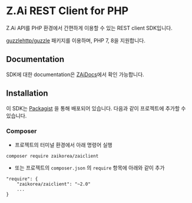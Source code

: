# Z.Ai REST Client for PHP

Z.Ai API를 PHP 환경에서 간편하게 이용할 수 있는 REST client SDK입니다.

[guzzlehttp/guzzle](https://github.com/guzzle/guzzle) 패키지를 이용하며, PHP 7, 8을 지원합니다.

## Documentation
SDK에 대한 documentation은 [ZAiDocs](https://docs.zaikorea.org/collector/php)에서 확인 가능합니다.

## Installation

이 SDK는 [Packagist](https://packagist.org/) 을 통해 배포되어 있습니다. 다음과 같이 프로젝트에 추가할 수 있습니다.

### Composer

- 프로젝트의 터미널 환경에서 아래 명령어 실행
```
composer require zaikorea/zaiclient
```

- 또는 프로젝트의 `composer.json` 의 `require` 항목에 아래와 같이 추가
```
"require": {
    "zaikorea/zaiclient": "~2.0"
    ...
}
```

